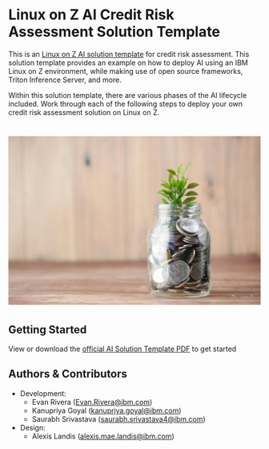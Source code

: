 # Linux on Z AI Credit Risk Assessment Solution Template
This is an [Linux on Z AI solution template](https://ambitus.github.io/aionz-solution-templates/) for credit risk assessment. This solution template provides an example on how to deploy AI using an IBM Linux on Z environment, while making use of open source frameworks, Triton Inference Server, and more.

Within this solution template, there are various phases of the AI lifecycle included. Work through each of the following steps to deploy your own credit risk assessment solution on Linux on Z.
# ![alt text](./imgs/towfiqu-barbhuiya-joqWSI9u_XM-unsplash.jpg)

## Getting Started
View or download the [official AI Solution Template PDF](https://github.com/ambitus/aionz-st-credit-risk-assessment-tis/blob/main/ai_solution_template_credit_risk_assessment_tis.pdf) to get started

## Authors & Contributors
- Development:
    - Evan Rivera (Evan.Rivera@ibm.com)
    - Kanupriya Goyal (kanupriya.goyal@ibm.com)
    - Saurabh Srivastava (saurabh.srivastava4@ibm.com)
- Design:
    - Alexis Landis (alexis.mae.landis@ibm.com)
